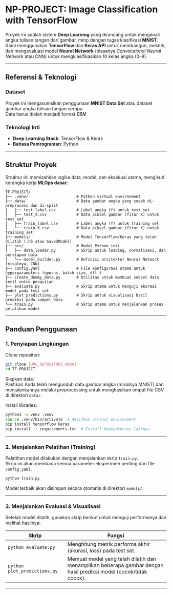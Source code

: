# NP-PROJECT: Image Classification with TensorFlow 

Proyek ini adalah sistem **Deep Learning** yang dirancang untuk mengenali angka tulisan tangan dari gambar, mirip dengan tugas klasifikasi **MNIST**.  
Kami menggunakan **TensorFlow** dan **Keras API** untuk membangun, melatih, dan mengevaluasi model **Neural Network** (biasanya *Convolutional Neural Network* atau CNN) untuk mengklasifikasikan 10 kelas angka (0–9).

---

##  Referensi & Teknologi

### Dataset
Proyek ini mengasumsikan penggunaan **MNIST Data Set** atau dataset gambar angka tulisan tangan serupa.  
Data harus diolah menjadi format **CSV**.

### Teknologi Inti
- **Deep Learning Stack**: TensorFlow & Keras  
- **Bahasa Pemrograman**: Python  

---

## Struktur Proyek
Struktur ini memisahkan logika data, model, dan eksekusi utama, mengikuti kerangka kerja **MLOps dasar**:

```
TF-PROJECT/
├── .venv/                     # Python virtual environment
├── data/                      # Data gambar angka yang sudah di-preprocess dan di-split
│   ├── test_label.csv         # Label angka (Y) untuk test set
│   ├── test_X.csv             # Data piksel gambar (fitur X) untuk test set
│   ├── train_label.csv        # Label angka (Y) untuk training set
│   └── train_X.csv            # Data piksel gambar (fitur X) untuk training set
├── models/                    # Model TensorFlow/Keras yang telah dilatih (.h5 atau SavedModel)
├── src/                       # Modul Python inti
│   ├── data_loader.py         # Skrip untuk loading, normalisasi, dan persiapan data
│   └── model_builder.py       # Definisi arsitektur Neural Network (misalnya, CNN)
├── config.yaml                # File konfigurasi utama untuk hyperparameters (epochs, batch size, dll.)
├── create_dummy_data.py       # Utilitas untuk membuat subset data kecil untuk pengujian
├── evaluate.py                # Skrip utama untuk menguji akurasi model pada test set
├── plot_predictions.py        # Skrip untuk visualisasi hasil prediksi pada sampel data
└── train.py                   # Skrip utama untuk menjalankan proses pelatihan model
```

---

## Panduan Penggunaan

### 1. Penyiapan Lingkungan

Clone repositori:

```bash
git clone [URL_REPOSITORI_ANDA]
cd TF-PROJECT
```

Siapkan data:  
Pastikan Anda telah mengunduh data gambar angka (misalnya MNIST) dan menjalankannya melalui preprocessing untuk menghasilkan empat file CSV di direktori `data/`.

Install libraries:

```bash
python3 -m venv .venv
source .venv/bin/activate  # Aktifkan virtual environment
pip install tensorflow keras
pip install -r requirements.txt  # Install dependencies lainnya
```

---

### 2. Menjalankan Pelatihan (Training)

Pelatihan model dilakukan dengan menjalankan skrip `train.py`.  
Skrip ini akan membaca semua parameter eksperimen penting dari file `config.yaml`.

```bash
python train.py
```

Model terbaik akan disimpan secara otomatis di direktori `models/`.

---

### 3. Menjalankan Evaluasi & Visualisasi

Setelah model dilatih, gunakan skrip berikut untuk menguji performanya dan melihat hasilnya:

| Skrip                   | Fungsi                                                                 |
|--------------------------|------------------------------------------------------------------------|
| `python evaluate.py`     | Menghitung metrik performa akhir (akurasi, loss) pada test set.        |
| `python plot_predictions.py` | Memuat model yang telah dilatih dan menampilkan beberapa gambar dengan hasil prediksi model (cocok/tidak cocok). |

---
